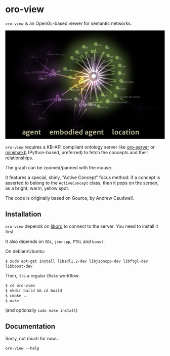 oro-view
========

`oro-view` is an OpenGL-based viewer for semantic networks.

![Screenshot of a minimalKB knowledge model viewed with oro-view](doc/oroview.jpg)

`oro-view` requires a KB-API compliant ontology server like
[oro-server](https://github.com/severin-lemaignan/oro-server) or
[minimalkb](https://github.com/severin-lemaignan/minimalkb) (Python-based,
preferred) to fetch the concepts and their relationships.

The graph can be zoomed/panned with the mouse.

It features a special, shiny, "Active Concept" focus method:
if a concept is asserted to belong to the `ActiveConcept` class,
then it pops on the screen, as a bright, warm, yellow spot.

The code is originally based on Gource, by Andrew Caudwell.

Installation
------------

`oro-view` depends on [liboro](https://github.com/severin-lemaignan/liboro) to connect to the server. You need to install it first.

It also depends on `SDL`, `jsoncpp`, `FTGL` and `boost`.

On debian/Ubuntu:
```
$ sudo apt-get install libsdl1.2-dev libjsoncpp-dev libftgl-dev libboost-dev
```

Then, it is a regular `CMake` workflow:
```
$ cd oro-view
$ mkdir build && cd build
$ cmake ..
$ make
```
(and optionally `sudo make install`)

Documentation
-------------

Sorry, not much for now...

```
oro-view --help
```

